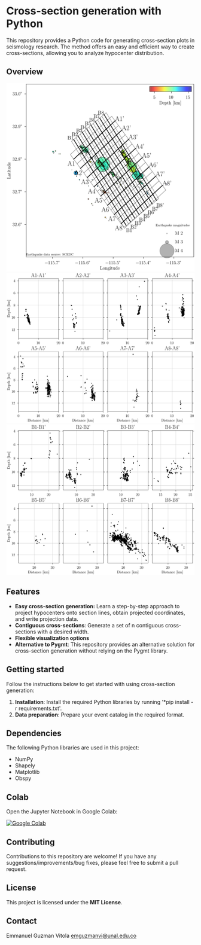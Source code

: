# Cross-section generation with Python

This repository provides a Python code for generating cross-section plots in seismology research. The method offers an easy and efficient way to create cross-sections, allowing you to analyze hypocenter distribution.

## Overview

![Seismicity example](figs/readme_figs/0.jpg)
![Cross-section example1](figs/readme_figs/0_A.jpg)
![Cross-section example2](figs/readme_figs/0_B.jpg)

## Features

- **Easy cross-section generation:** Learn a step-by-step approach to project hypocenters onto section lines, obtain projected coordinates, and write projection data.
- **Contiguous cross-sections**: Generate a set of n contiguous cross-sections with a desired width.
- **Flexible visualization options**
- **Alternative to Pygmt**: This repository provides an alternative solution for cross-section generation without relying on the Pygmt library.

## Getting started

Follow the instructions below to get started with using cross-section generation:

1. **Installation**: Install the required Python libraries by running '*pip install -r requirements.txt'.
2. **Data preparation**: Prepare your event catalog in the required format.

## Dependencies

The following Python libraries are used in this project:

- NumPy
- Shapely
- Matplotlib
- Obspy

## Colab

Open the Jupyter Notebook in Google Colab:

[![Google Colab](https://colab.research.google.com/assets/colab-badge.svg)](https://colab.research.google.com/github/eguzmanv/Hypocenter-cross-sections/blob/main/hypo_xsects_COLAB.ipynb)

## Contributing

Contributions to this repository are welcome! If you have any suggestions/improvements/bug fixes, please feel free to submit a pull request.

## License

This project is licensed under the **MIT License**.

## Contact

Emmanuel Guzman Vitola
emguzmanvi@unal.edu.co
